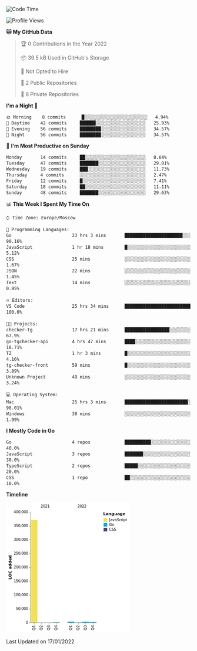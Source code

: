 <!--START_SECTION:waka-->
![Code Time](http://img.shields.io/badge/Code%20Time-117%20hrs%2046%20mins-blue)

![Profile Views](http://img.shields.io/badge/Profile%20Views-0-blue)

**🐱 My GitHub Data** 

> 🏆 0 Contributions in the Year 2022
 > 
> 📦 39.5 kB Used in GitHub's Storage 
 > 
> 🚫 Not Opted to Hire
 > 
> 📜 2 Public Repositories 
 > 
> 🔑 8 Private Repositories  
 > 
**I'm a Night 🦉** 

```text
🌞 Morning    8 commits      █░░░░░░░░░░░░░░░░░░░░░░░░   4.94% 
🌆 Daytime    42 commits     ██████░░░░░░░░░░░░░░░░░░░   25.93% 
🌃 Evening    56 commits     ████████░░░░░░░░░░░░░░░░░   34.57% 
🌙 Night      56 commits     ████████░░░░░░░░░░░░░░░░░   34.57%

```
📅 **I'm Most Productive on Sunday** 

```text
Monday       14 commits     ██░░░░░░░░░░░░░░░░░░░░░░░   8.64% 
Tuesday      47 commits     ███████░░░░░░░░░░░░░░░░░░   29.01% 
Wednesday    19 commits     ███░░░░░░░░░░░░░░░░░░░░░░   11.73% 
Thursday     4 commits      ░░░░░░░░░░░░░░░░░░░░░░░░░   2.47% 
Friday       12 commits     █░░░░░░░░░░░░░░░░░░░░░░░░   7.41% 
Saturday     18 commits     ██░░░░░░░░░░░░░░░░░░░░░░░   11.11% 
Sunday       48 commits     ███████░░░░░░░░░░░░░░░░░░   29.63%

```


📊 **This Week I Spent My Time On** 

```text
⌚︎ Time Zone: Europe/Moscow

💬 Programming Languages: 
Go                       23 hrs 3 mins       ██████████████████████░░░   90.16% 
JavaScript               1 hr 18 mins        █░░░░░░░░░░░░░░░░░░░░░░░░   5.12% 
CSS                      25 mins             ░░░░░░░░░░░░░░░░░░░░░░░░░   1.67% 
JSON                     22 mins             ░░░░░░░░░░░░░░░░░░░░░░░░░   1.45% 
Text                     14 mins             ░░░░░░░░░░░░░░░░░░░░░░░░░   0.95%

🔥 Editors: 
VS Code                  25 hrs 34 mins      █████████████████████████   100.0%

🐱‍💻 Projects: 
checker-tg               17 hrs 21 mins      █████████████████░░░░░░░░   67.9% 
go-tgchecker-api         4 hrs 47 mins       ████░░░░░░░░░░░░░░░░░░░░░   18.71% 
TZ                       1 hr 3 mins         █░░░░░░░░░░░░░░░░░░░░░░░░   4.16% 
tg-checker-front         59 mins             █░░░░░░░░░░░░░░░░░░░░░░░░   3.89% 
Unknown Project          49 mins             ░░░░░░░░░░░░░░░░░░░░░░░░░   3.24%

💻 Operating System: 
Mac                      25 hrs 3 mins       ████████████████████████░   98.01% 
Windows                  30 mins             ░░░░░░░░░░░░░░░░░░░░░░░░░   1.99%

```

**I Mostly Code in Go** 

```text
Go                       4 repos             ██████████░░░░░░░░░░░░░░░   40.0% 
JavaScript               3 repos             ███████░░░░░░░░░░░░░░░░░░   30.0% 
TypeScript               2 repos             █████░░░░░░░░░░░░░░░░░░░░   20.0% 
CSS                      1 repo              ██░░░░░░░░░░░░░░░░░░░░░░░   10.0%

```


**Timeline**

![Chart not found](https://raw.githubusercontent.com/jeezft/jeezft/main/charts/bar_graph.png) 


 Last Updated on 17/01/2022
<!--END_SECTION:waka-->
